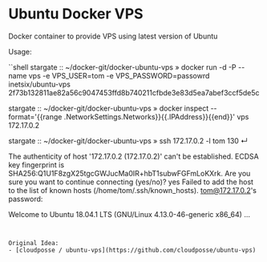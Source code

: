 # Ubuntu Docker VPS

Docker container to provide VPS using latest version of Ubuntu

Usage:

``shell
stargate :: ~/docker-git/docker-ubuntu-vps » docker run -d -P --name vps -e VPS_USER=tom -e VPS_PASSWORD=passowrd inetsix/ubuntu-vps
2f73b132811ae82a56c9047453ffd8b740211cfbde3e83d5ea7abef3ccf5de5c

stargate :: ~/docker-git/docker-ubuntu-vps » docker inspect --format='{{range .NetworkSettings.Networks}}{{.IPAddress}}{{end}}' vps
172.17.0.2

stargate :: ~/docker-git/docker-ubuntu-vps » ssh 172.17.0.2 -l tom                                                                                                                                                                                                   130 ↵

The authenticity of host '172.17.0.2 (172.17.0.2)' can't be established.
ECDSA key fingerprint is SHA256:Q1U1F8zgX25tgcGWJucMa0IR+hbT1subwFGFmLoKXrk.
Are you sure you want to continue connecting (yes/no)? yes
Failed to add the host to the list of known hosts (/home/tom/.ssh/known_hosts).
tom@172.17.0.2's password:

Welcome to Ubuntu 18.04.1 LTS (GNU/Linux 4.13.0-46-generic x86_64)
...
```


Original Idea:
- [cloudposse / ubuntu-vps](https://github.com/cloudposse/ubuntu-vps)
